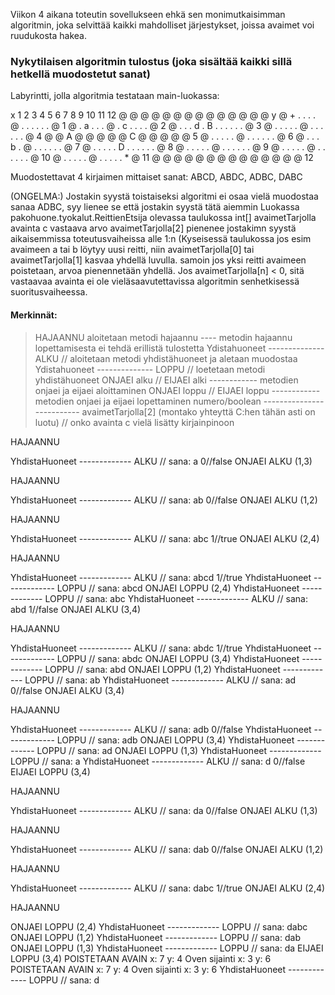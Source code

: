 Viikon 4 aikana toteutin sovellukseen ehkä sen monimutkaisimman algoritmin, joka selvittää kaikki mahdolliset järjestykset, joissa avaimet voi ruudukosta hakea. 

### Nykytilaisen algoritmin tulostus (joka sisältää kaikki sillä hetkellä muodostetut sanat)

Labyrintti, jolla algoritmia testataan main-luokassa: 

x 1 2 3 4 5 6 7 8 9 10 11 12
@ @ @ @ @ @ @ @ @ @ @ @ @ @   y
@ + . . . . @ . . . . . . @   1
@ . a . . . @ . c . . . . @   2
@ . . . d . B . . . . . . @   3
@ . . . . . @ . . . . . . @   4
@ @ A @ @ @ @ @ C @ @ @ @ @   5
@ . . . . . @ . . . . . . @   6
@ . . . b . @ . . . . . . @   7
@ . . . . . D . . . . . . @   8
@ . . . . . @ . . . . . . @   9
@ . . . . . @ . . . . . . @   10
@ . . . . . @ . . . . . * @   11
@ @ @ @ @ @ @ @ @ @ @ @ @ @   12

Muodostettavat 4 kirjaimen mittaiset sanat: ABCD, ABDC, ADBC, DABC

(ONGELMA:)
Jostakin syystä toistaiseksi algoritmi ei osaa vielä muodostaa sanaa ADBC, syy lienee se että jostakin syystä tätä aiemmin Luokassa pakohuone.tyokalut.ReittienEtsija olevassa taulukossa int[] avaimetTarjolla avainta c vastaava arvo avaimetTarjolla[2] pienenee jostakimn syystä aikaisemmissa toteutusvaiheissa alle 1:n (Kyseisessä taulukossa jos esim avaimeen a tai b löytyy uusi reitti, niin avaimetTarjolla[0] tai avaimetTarjolla[1] kasvaa yhdellä luvulla. samoin jos yksi reitti avaimeen poistetaan, arvoa pienennetään yhdellä. Jos avaimetTarjolla[n] < 0, sitä vastaavaa avainta ei ole vieläsaavutettavissa algoritmin senhetkisessä suoritusvaiheessa.

#### Merkinnät: 
> HAJAANNU aloitetaan metodi hajaannu ---- metodin hajaannu lopettamisesta ei tehdä erillistä tulostetta
> Ydistahuoneet -------------- ALKU // aloitetaan metodi yhdistähuoneet ja aletaan muodostaa
> Ydistahuoneet -------------- LOPPU // loetetaan metodi yhdistähuoneet
> ONJAEI alku // EIJAEI alki ------------ metodien onjaei ja eijaei aloittaminen
> ONJAEI loppu // EIJAEI loppu ------------ metodien onjaei ja eijaei lopettaminen
> numero/boolean -------------------------- avaimetTarjolla[2] (montako yhteyttä C:hen tähän asti on luotu) // onko avainta c vielä lisätty kirjainpinoon

HAJAANNU

YhdistaHuoneet ------------- ALKU // sana: a
0//false
ONJAEI ALKU (1,3)

HAJAANNU

YhdistaHuoneet ------------- ALKU // sana: ab
0//false
ONJAEI ALKU (1,2)

HAJAANNU

YhdistaHuoneet ------------- ALKU // sana: abc
1//true
ONJAEI ALKU (2,4)

HAJAANNU

YhdistaHuoneet ------------- ALKU // sana: abcd
1//true
YhdistaHuoneet ------------- LOPPU // sana: abcd
ONJAEI LOPPU (2,4)
YhdistaHuoneet ------------- LOPPU // sana: abc
YhdistaHuoneet ------------- ALKU // sana: abd
1//false
ONJAEI ALKU (3,4)

HAJAANNU

YhdistaHuoneet ------------- ALKU // sana: abdc
1//true
YhdistaHuoneet ------------- LOPPU // sana: abdc
ONJAEI LOPPU (3,4)
YhdistaHuoneet ------------- LOPPU // sana: abd
ONJAEI LOPPU (1,2)
YhdistaHuoneet ------------- LOPPU // sana: ab
YhdistaHuoneet ------------- ALKU // sana: ad
0//false
ONJAEI ALKU (3,4)

HAJAANNU

YhdistaHuoneet ------------- ALKU // sana: adb
0//false
YhdistaHuoneet ------------- LOPPU // sana: adb
ONJAEI LOPPU (3,4)
YhdistaHuoneet ------------- LOPPU // sana: ad
ONJAEI LOPPU (1,3)
YhdistaHuoneet ------------- LOPPU // sana: a
YhdistaHuoneet ------------- ALKU // sana: d
0//false
EIJAEI LOPPU (3,4)

HAJAANNU

YhdistaHuoneet ------------- ALKU // sana: da
0//false
ONJAEI ALKU (1,3)

HAJAANNU

YhdistaHuoneet ------------- ALKU // sana: dab
0//false
ONJAEI ALKU (1,2)

HAJAANNU

YhdistaHuoneet ------------- ALKU // sana: dabc
1//true
ONJAEI ALKU (2,4)

HAJAANNU

ONJAEI LOPPU (2,4)
YhdistaHuoneet ------------- LOPPU // sana: dabc
ONJAEI LOPPU (1,2)
YhdistaHuoneet ------------- LOPPU // sana: dab
ONJAEI LOPPU (1,3)
YhdistaHuoneet ------------- LOPPU // sana: da
EIJAEI LOPPU (3,4)
POISTETAAN AVAIN x: 7 y: 4
Oven sijainti x: 3 y: 6
POISTETAAN AVAIN x: 7 y: 4
Oven sijainti x: 3 y: 6
YhdistaHuoneet ------------- LOPPU // sana: d

